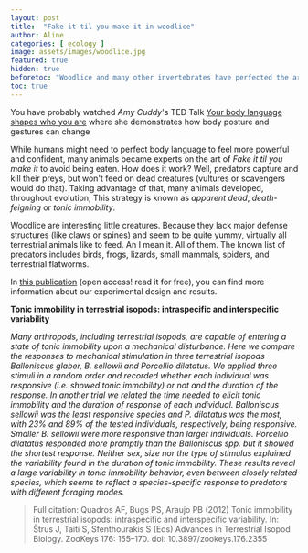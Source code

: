 ```yaml
---
layout: post
title:  "Fake-it-til-you-make-it in woodlice"
author: Aline
categories: [ ecology ]
image: assets/images/woodlice.jpg
featured: true
hidden: true
beforetoc: "Woodlice and many other invertebrates have perfected the art of Fake it til you make it to deceive predators"
toc: true
---
```


You have probably watched _Amy Cuddy_'s TED Talk <a href="https://www.ted.com/talks/amy_cuddy_your_body_language_shapes_who_you_are">Your body language shapes who you are</a> where she demonstrates how body posture and gestures can change  

While humans might need to perfect body language to feel more powerful and confident, many animals became experts on the art of _Fake it til you make it_ to avoid being eaten.
How does it work? Well, predators capture and kill their preys, but won't feed on dead creatures (vultures or scavengers would do that). Taking advantage of that, many animals developed, throughout evolution,  This strategy is known as *apparent dead*, *death-feigning*  or *tonic immobility*.

Woodlice are interesting little creatures. Because they lack major defense structures (like claws or spines) and seem to be quite yummy, virtually all terrestrial animals like to feed. An I mean it. All of them. The known list of predators includes birds, frogs, lizards, small mammals, spiders, and terrestrial flatworms.



In <a href="http://10.3897/zookeys.176.2355">this publication</a> (open access! read it for free), you can find more information about our experimental design and results.

**Tonic immobility in terrestrial isopods: intraspecific and interspecific
variability**

*Many arthropods, including terrestrial isopods, are capable of entering a state of tonic immobility upon a
mechanical disturbance. Here we compare the responses to mechanical stimulation in three terrestrial isopods
Balloniscus glaber, B. sellowii and Porcellio dilatatus. We applied three stimuli in a random order and recorded
whether each individual was responsive (i.e. showed tonic immobility) or not and the duration of the response.
In another trial we related the time needed to elicit tonic immobility and the duration of response of
each individual. Balloniscus sellowii was the least responsive species and P. dilatatus was the most, with 23%
and 89% of the tested individuals, respectively, being responsive. Smaller B. sellowii were more responsive
than larger individuals. Porcellio dilatatus responded more promptly than the Balloniscus spp. but it showed
the shortest response. Neither sex, size nor the type of stimulus explained the variability found in the duration
of tonic immobility. These results reveal a large variability in tonic immobility behavior, even between closely
related species, which seems to reflect a species-specific response to predators with different foraging modes.*

> Full citation: Quadros AF, Bugs PS, Araujo PB (2012) Tonic immobility in terrestrial isopods: intraspecific and interspecific
variability. In: Štrus J, Taiti S, Sfenthourakis S (Eds) Advances in Terrestrial Isopod Biology. ZooKeys 176: 155–170. doi:
10.3897/zookeys.176.2355
